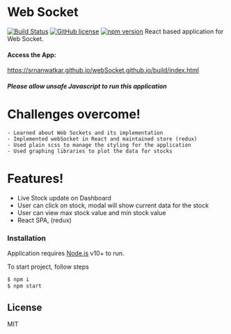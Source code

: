 # Web Socket

[![Build Status](https://travis-ci.org/joemccann/dillinger.svg?branch=master)]() [![GitHub license](https://img.shields.io/badge/license-MIT-blue.svg)](https://github.com/facebook/react/blob/master/LICENSE) [![npm version](https://img.shields.io/npm/v/react.svg?style=flat)](https://www.npmjs.com/package/react)
React based application for Web Socket. 
#### Access the App:
https://srnanwatkar.github.io/webSocket.github.io/build/index.html

##### Please allow unsafe Javascript to run this application


#
#
# Challenges overcome!
    - Learned about Web Sockets and its implementation
    - Implemented webSocket in React and maintained store (redux)
    - Used plain scss to manage the styling for the application
    - Used graphing libraries to plot the data for stocks

# Features!

  - Live Stock update on Dashboard
  - User can click on stock, modal will show current data for the stock
  - User can view max stock value and min stock value
  - React SPA, (redux)

### Installation

Application requires [Node.js](https://nodejs.org/) v10+ to run.

To start project, follow steps
```sh
$ npm i 
$ npm start
```

License
----
MIT
